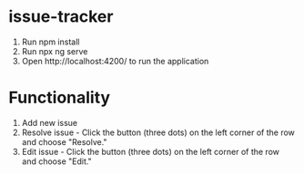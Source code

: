 # issue-tracker

1. Run npm install
2. Run npx ng serve
3. Open http://localhost:4200/ to run the application

# Functionality

1. Add new issue
2. Resolve issue - Click the button (three dots) on the left corner of the row and choose "Resolve."
3. Edit issue - Click the button (three dots) on the left corner of the row and choose "Edit."
